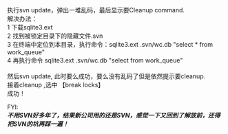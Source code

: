 执行svn update，弹出一堆乱码，最后显示要Cleanup command.</br>
解决办法：</br>
1 下载sqlite3.ext</br>
2 找到被锁定目录下的隐藏文件.svn</br>
3 在终端中定位到本目录，执行命令：sqlite3.ext .svn/wc.db "select * from work_queue"</br>
4 再执行命令 sqlite3.ext .svn/wc.db "select from work_queue"</br>
</br>
然后svn update, 此时要么成功，要么没有乱码了但是依然提示要cleanup.</br>
接着cleanup ,选中 【break locks】</br>
成功！</br>



FYI: </br>
***不用SVN好多年了，结果新公司用的还是SVN，感觉一下又回到了解放前，还得把SVN的坑再踩一遍！***

